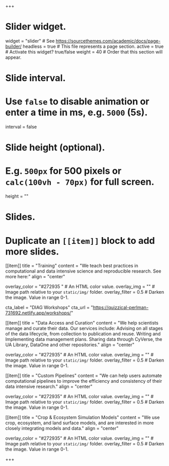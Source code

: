 +++
# Slider widget.
widget = "slider"  # See https://sourcethemes.com/academic/docs/page-builder/
headless = true  # This file represents a page section.
active = true  # Activate this widget? true/false
weight = 40  # Order that this section will appear.

# Slide interval.
# Use `false` to disable animation or enter a time in ms, e.g. `5000` (5s).
interval = false

# Slide height (optional).
# E.g. `500px` for 500 pixels or `calc(100vh - 70px)` for full screen.
height = ""

# Slides.
# Duplicate an `[[item]]` block to add more slides.

[[item]]
  title = "Training"
  content = "We teach best practices in computational and data intensive science and reproducible research. See more here:"
  align = "center"

  overlay_color = "#272935 "  # An HTML color value.
  overlay_img = ""  # Image path relative to your `static/img/` folder.
  overlay_filter = 0.5  # Darken the image. Value in range 0-1.
  
  cta_label = "DIAG Workshops"
  cta_url = "https://quizzical-perlman-731692.netlify.app/workshops/"
  
[[item]]
  title = "Data Access and Curation"
  content = "We help scientists manage and curate their data. Our services include: Advising on all stages of the data lifecycle, from collection to publication and reuse. Writing and Implementing data management plans. Sharing data through CyVerse, the UA Library, DataOne and other repositories."
  align = "center"

  overlay_color = "#272935"  # An HTML color value.
  overlay_img = ""  # Image path relative to your `static/img/` folder.
  overlay_filter = 0.5  # Darken the image. Value in range 0-1.

[[item]]
  title = "Custom Pipelines"
  content = "We can help users automate computational pipelines to improve the efficiency and consistency of their data intensive research."
  align = "center"

  overlay_color = "#272935"  # An HTML color value.
  overlay_img = ""  # Image path relative to your `static/img/` folder.
  overlay_filter = 0.5  # Darken the image. Value in range 0-1.
  
[[item]]
  title = "Crop & Ecosystem Simulation Models"
  content = "We use crop, ecosystem, and land surface models, and are interested in more closely integrating models and data."
  align = "center"

  overlay_color = "#272935"  # An HTML color value.
  overlay_img = ""  # Image path relative to your `static/img/` folder.
  overlay_filter = 0.5  # Darken the image. Value in range 0-1.
  
+++
